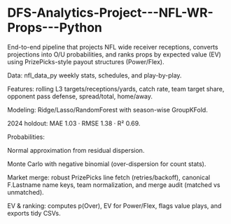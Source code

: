 # DFS-Analytics-Project---NFL-WR-Props---Python

End-to-end pipeline that projects NFL wide receiver receptions, converts projections into O/U probabilities, and ranks props by expected value (EV) using PrizePicks-style payout structures (Power/Flex).

Data: nfl_data_py weekly stats, schedules, and play-by-play.

Features: rolling L3 targets/receptions/yards, catch rate, team target share, opponent pass defense, spread/total, home/away.

Modeling: Ridge/Lasso/RandomForest with season-wise GroupKFold.

2024 holdout: MAE 1.03 · RMSE 1.38 · R² 0.69.

Probabilities:

Normal approximation from residual dispersion.

Monte Carlo with negative binomial (over-dispersion for count stats).

Market merge: robust PrizePicks line fetch (retries/backoff), canonical F.Lastname name keys, team normalization, and merge audit (matched vs unmatched).

EV & ranking: computes p(Over), EV for Power/Flex, flags value plays, and exports tidy CSVs.
